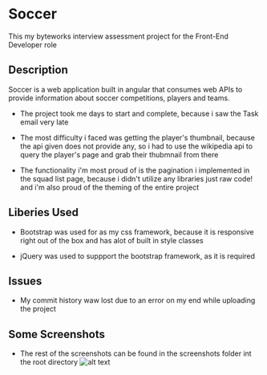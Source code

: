# Soccer

This my byteworks interview assessment project for the Front-End Developer role

## Description

Soccer is a web application built in angular that consumes web APIs to provide information about soccer competitions, players and teams.
- The project took me days to start and complete, because i saw the Task email very late

- The most difficulty i faced was getting the player's thumbnail, because the api given does not provide any, so i had to use the wikipedia api to query the player's page and grab their thubmnail from there

- The functionality i'm most proud of is the pagination i implemented in the squad list page, because i didn't utilize any libraries just raw code! and i'm also proud of the theming of the entire project 

## Liberies Used

- Bootstrap was used for as my css framework, because it is responsive right out of the box and has alot of built in style classes

- jQuery was used to suppport the bootstrap framework, as it is required

## Issues

- My commit history waw lost due to an error on my end while uploading the project

## Some Screenshots
- The rest of the screenshots can be found in the screenshots folder int the root directory
![alt text](http://url/to/img.png)
